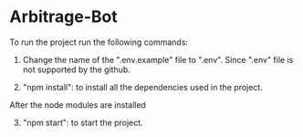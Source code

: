 # Arbitrage-Bot

To run the project run the following commands:

1) Change the name of the ".env.example" file to ".env". Since ".env" file is not supported by the github.

2) "npm install": to install all the dependencies used in the project.

 After the node modules are installed

3) "npm start": to start the project.



